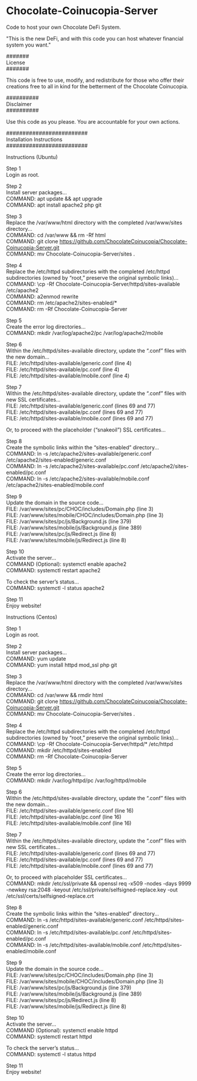 # Chocolate-Coinucopia-Server
Code to host your own Chocolate DeFi System.

"This is the new DeFi, and with this code you can host whatever financial system you want."


#######<br/>
License<br/>
#######

This code is free to use, modify, and redistribute for those who offer their creations free to all in kind for the betterment of the Chocolate Coinucopia.


##########<br/>
Disclaimer<br/>
##########

Use this code as you please. You are accountable for your own actions.


#########################<br/>
Installation Instructions<br/>
#########################

Instructions (Ubuntu)

Step 1<br/>
Login as root.

Step 2<br/>
Install server packages...<br/>
COMMAND: apt update && apt upgrade<br/>
COMMAND: apt install apache2 php git

Step 3<br/>
Replace the /var/www/html directory with the completed /var/www/sites directory...<br/>
COMMAND: cd /var/www && rm -Rf html<br/>
COMMAND: git clone https://github.com/ChocolateCoinucopia/Chocolate-Coinucopia-Server.git<br/>
COMMAND: mv Chocolate-Coinucopia-Server/sites .

Step 4<br/>
Replace the /etc/httpd subdirectories with the completed /etc/httpd subdirectories (owned by “root,” preserve the original symbolic links)…<br/>
COMMAND: \cp -Rf Chocolate-Coinucopia-Server/httpd/sites-available /etc/apache2<br/>
COMMAND: a2enmod rewrite<br/>
COMMAND: rm /etc/apache2/sites-enabled/*<br/>
COMMAND: rm -Rf Chocolate-Coinucopia-Server

Step 5<br/>
Create the error log directories...<br/>
COMMAND: mkdir /var/log/apache2/pc /var/log/apache2/mobile

Step 6<br/>
Within the /etc/httpd/sites-available directory, update the “.conf” files with the new domain…<br/>
FILE: /etc/httpd/sites-available/generic.conf (line 4)<br/>
FILE: /etc/httpd/sites-available/pc.conf (line 4)<br/>
FILE: /etc/httpd/sites-available/mobile.conf (line 4)

Step 7<br/>
Within the /etc/httpd/sites-available directory, update the “.conf” files with new SSL certificates…<br/>
FILE: /etc/httpd/sites-available/generic.conf (lines 69 and 77)<br/>
FILE: /etc/httpd/sites-available/pc.conf (lines 69 and 77)<br/>
FILE: /etc/httpd/sites-available/mobile.conf (lines 69 and 77)

Or, to proceed with the placeholder (“snakeoil”) SSL certificates… 

Step 8<br/>
Create the symbolic links within the “sites-enabled” directory...<br/>
COMMAND: ln -s /etc/apache2/sites-available/generic.conf /etc/apache2/sites-enabled/generic.conf<br/>
COMMAND: ln -s /etc/apache2/sites-available/pc.conf /etc/apache2/sites-enabled/pc.conf<br/>
COMMAND: ln -s /etc/apache2/sites-available/mobile.conf /etc/apache2/sites-enabled/mobile.conf

Step 9<br/>
Update the domain in the source code…<br/>
FILE: /var/www/sites/pc/CHOC/includes/Domain.php (line 3)<br/>
FILE: /var/www/sites/mobile/CHOC/includes/Domain.php (line 3)<br/>
FILE: /var/www/sites/pc/js/Background.js (line 379)<br/>
FILE: /var/www/sites/mobile/js/Background.js (line 389)<br/>
FILE: /var/www/sites/pc/js/Redirect.js (line 8)<br/>
FILE: /var/www/sites/mobile/js/Redirect.js (line 8)

Step 10<br/>
Activate the server...<br/>
COMMAND (Optional): systemctl enable apache2<br/>
COMMAND: systemctl restart apache2

To check the server’s status…<br/>
COMMAND: systemctl -l status apache2

Step 11<br/>
Enjoy website!


Instructions (Centos)

Step 1<br/>
Login as root.

Step 2<br/>
Install server packages...<br/>
COMMAND: yum update<br/>
COMMAND: yum install httpd mod_ssl php git

Step 3<br/>
Replace the /var/www/html directory with the completed /var/www/sites directory...<br/>
COMMAND: cd /var/www && rmdir html<br/>
COMMAND: git clone https://github.com/ChocolateCoinucopia/Chocolate-Coinucopia-Server.git<br/>
COMMAND: mv Chocolate-Coinucopia-Server/sites .

Step 4<br/>
Replace the /etc/httpd subdirectories with the completed /etc/httpd subdirectories (owned by “root,” preserve the original symbolic links)…<br/>
COMMAND: \cp -Rf Chocolate-Coinucopia-Server/httpd/* /etc/httpd<br/>
COMMAND: mkdir /etc/httpd/sites-enabled<br/>
COMMAND: rm -Rf Chocolate-Coinucopia-Server

Step 5<br/>
Create the error log directories...<br/>
COMMAND: mkdir /var/log/httpd/pc /var/log/httpd/mobile

Step 6<br/>
Within the /etc/httpd/sites-available directory, update the “.conf” files with the new domain…<br/>
FILE: /etc/httpd/sites-available/generic.conf (line 16)<br/>
FILE: /etc/httpd/sites-available/pc.conf (line 16)<br/>
FILE: /etc/httpd/sites-available/mobile.conf (line 16)

Step 7<br/>
Within the /etc/httpd/sites-available directory, update the “.conf” files with new SSL certificates…<br/>
FILE: /etc/httpd/sites-available/generic.conf (lines 69 and 77)<br/>
FILE: /etc/httpd/sites-available/pc.conf (lines 69 and 77)<br/>
FILE: /etc/httpd/sites-available/mobile.conf (lines 69 and 77)

Or, to proceed with placeholder SSL certificates…<br/>
COMMAND: mkdir /etc/ssl/private && openssl req -x509 -nodes -days 9999 -newkey rsa:2048 -keyout /etc/ssl/private/selfsigned-replace.key -out /etc/ssl/certs/selfsigned-replace.crt

Step 8<br/>
Create the symbolic links within the “sites-enabled” directory...<br/>
COMMAND: ln -s /etc/httpd/sites-available/generic.conf /etc/httpd/sites-enabled/generic.conf<br/>
COMMAND: ln -s /etc/httpd/sites-available/pc.conf /etc/httpd/sites-enabled/pc.conf<br/>
COMMAND: ln -s /etc/httpd/sites-available/mobile.conf /etc/httpd/sites-enabled/mobile.conf

Step 9<br/>
Update the domain in the source code…<br/>
FILE: /var/www/sites/pc/CHOC/includes/Domain.php (line 3)<br/>
FILE: /var/www/sites/mobile/CHOC/includes/Domain.php (line 3)<br/>
FILE: /var/www/sites/pc/js/Background.js (line 379)<br/>
FILE: /var/www/sites/mobile/js/Background.js (line 389)<br/>
FILE: /var/www/sites/pc/js/Redirect.js (line 8)<br/>
FILE: /var/www/sites/mobile/js/Redirect.js (line 8)

Step 10<br/>
Activate the server...<br/>
COMMAND (Optional): systemctl enable httpd<br/>
COMMAND: systemctl restart httpd

To check the server’s status…<br/>
COMMAND: systemctl -l status httpd

Step 11<br/>
Enjoy website!
